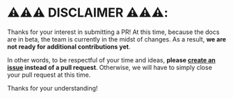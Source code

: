 # ⚠️⚠️⚠️ DISCLAIMER ⚠️⚠️⚠️:

Thanks for your interest in submitting a PR! At this time, because the docs are in beta, the team is currently in the midst of changes. As a result, **we are not ready for additional contributions yet**.

In other words, to be respectful of your time and ideas, **please [create an issue](https://github.com/vuejs/docs-next/issues/new) instead of a pull request**. Otherwise, we will have to simply close your pull request at this time.

Thanks for your understanding!
